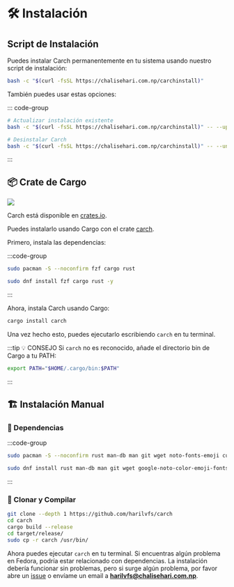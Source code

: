 # 🛠️ Instalación

## Script de Instalación

Puedes instalar Carch permanentemente en tu sistema usando nuestro script de instalación:

```sh
bash -c "$(curl -fsSL https://chalisehari.com.np/carchinstall)"
```

También puedes usar estas opciones:

::: code-group

```sh [Actualizar]
# Actualizar instalación existente
bash -c "$(curl -fsSL https://chalisehari.com.np/carchinstall)" -- --update
```

```sh [Desinstalar]
# Desinstalar Carch
bash -c "$(curl -fsSL https://chalisehari.com.np/carchinstall)" -- --uninstall
```
:::

## 📦 Crate de Cargo

<img src="https://img.shields.io/crates/v/carch?style=for-the-badge&logo=rust&color=f5a97f&logoColor=fe640b&labelColor=171b22" >

Carch está disponible en [crates.io](https://crates.io/).

Puedes instalarlo usando Cargo con el crate [carch](https://crates.io/crates/carch).

Primero, instala las dependencias:

:::code-group

```sh [<i class="devicon-archlinux-plain"></i> Arch]
sudo pacman -S --noconfirm fzf cargo rust
```

```sh [<i class="devicon-fedora-plain"></i> Fedora]
sudo dnf install fzf cargo rust -y
```
:::

Ahora, instala Carch usando Cargo:

```sh
cargo install carch
```

Una vez hecho esto, puedes ejecutarlo escribiendo `carch` en tu terminal.

:::tip :bulb: CONSEJO
Si `carch` no es reconocido, añade el directorio bin de Cargo a tu PATH:

```sh
export PATH="$HOME/.cargo/bin:$PATH"
```

:::

## 🏗️ Instalación Manual

### 📜 Dependencias

:::code-group

```sh [<i class="devicon-archlinux-plain"></i> Arch]
sudo pacman -S --noconfirm rust man-db man git wget noto-fonts-emoji curl bash-completion ttf-nerd-fonts-symbols ttf-jetbrains-mono-nerd cargo fzf glibc gcc
```

```sh [<i class="devicon-fedora-plain"></i> Fedora]
sudo dnf install rust man-db man git wget google-noto-color-emoji-fonts google-noto-emoji-fonts jetbrains-mono-fonts-all bash-completion-devel curl cargo fzf glibc gcc -y
```
:::

### 🔧 Clonar y Compilar

```sh
git clone --depth 1 https://github.com/harilvfs/carch
cd carch
cargo build --release
cd target/release/
sudo cp -r carch /usr/bin/ 
```

Ahora puedes ejecutar `carch` en tu terminal. Si encuentras algún problema en Fedora, podría estar relacionado con dependencias. La instalación debería funcionar sin problemas, pero si surge algún problema, por favor abre un [issue](https://github.com/harilvfs/carch/issues) o envíame un email a **harilvfs@chalisehari.com.np**.